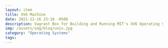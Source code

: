 ```yaml
---
layout: item
title: XV6 Machine
date: 2021-12-16 23:18 -0500
description: Vagrant Box for Building and Running MIT's XV6 Operating System
img: /assets/img/blog/unix.jpg
category: "Operating Systems"
tags:
---
```

